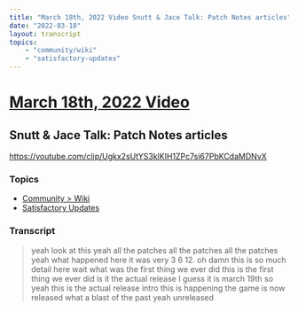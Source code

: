 ```yaml
---
title: "March 18th, 2022 Video Snutt & Jace Talk: Patch Notes articles"
date: "2022-03-18"
layout: transcript
topics:
    - "community/wiki"
    - "satisfactory-updates"
---
```

# [March 18th, 2022 Video](../2022-03-18.md)
## Snutt & Jace Talk: Patch Notes articles
https://youtube.com/clip/Ugkx2sUtYS3klKIH1ZPc7si67PbKCdaMDNvX

### Topics
* [Community > Wiki](../topics/community/wiki.md)
* [Satisfactory Updates](../topics/satisfactory-updates.md)

### Transcript

> yeah look at this yeah all the patches all the patches all the patches yeah what happened here it was very 3 6 12. oh damn this is so much detail here wait what was the first thing we ever did this is the first thing we ever did is it the actual release I guess it is march 19th so yeah this is the actual release intro this is happening the game is now released what a blast of the past yeah unreleased

